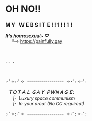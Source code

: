 # **OH NO‼️**

### **M&nbsp;Y&nbsp;&nbsp;&nbsp;W&nbsp;E&nbsp;B&nbsp;S&nbsp;I&nbsp;T&nbsp;E&nbsp;!&nbsp;!&nbsp;1&nbsp;!&nbsp;!&nbsp;1&nbsp;!**

__*It's 𝘩𝘰𝘮𝘰𝘴𝘦𝘹𝘶𝘢𝘭~ ♡*__<br>&nbsp;&nbsp;&nbsp;&nbsp;&nbsp;╚=>&nbsp;https://painfully.gay



<br>

[//]: # (##### ***•&nbsp;•&nbsp;•&nbsp;•&nbsp;•&nbsp;•&nbsp;•&nbsp;•***)

[//]: # (- - - - -)

.&nbsp;&nbsp;.&nbsp;&nbsp;.&nbsp;&nbsp;

<br>


[//]: # (<br>)



:･ﾟ✧:･ﾟ✧&nbsp;&nbsp;------------------&nbsp;&nbsp;✧･ﾟ: ✧･ﾟ:<br>

[//]: # (&nbsp;&nbsp;&nbsp;&nbsp;&nbsp;&nbsp;&nbsp;&nbsp;&nbsp;&nbsp;&nbsp;&nbsp;&nbsp;&nbsp;&nbsp;&nbsp;&nbsp;&nbsp;&nbsp;&nbsp;&nbsp;&nbsp;&nbsp;&nbsp;&nbsp;•<br>)

&nbsp;&nbsp;***ＴＯＴＡＬ ＧＡＹ ＰＷＮＡＧＥ:***<br>
&nbsp;&nbsp;&nbsp;&nbsp;&nbsp;&nbsp;*|- &nbsp;Luxury space communism*<br>
&nbsp;&nbsp;&nbsp;&nbsp;&nbsp;&nbsp;*|- &nbsp;In your area! (No CC required!)*<br>

[//]: # (&nbsp;&nbsp;&nbsp;&nbsp;&nbsp;&nbsp;&nbsp;&nbsp;&nbsp;&nbsp;&nbsp;&nbsp;&nbsp;&nbsp;&nbsp;&nbsp;&nbsp;&nbsp;&nbsp;&nbsp;&nbsp;&nbsp;&nbsp;&nbsp;&nbsp;&nbsp;•<br>)

:･ﾟ✧:･ﾟ✧&nbsp;&nbsp;------------------&nbsp;&nbsp;✧･ﾟ: ✧･ﾟ:<br>



<br>



[//]: # (![snapshot-2025-08-19T04.12.00.000Z.mov]&#40;assets/videos/snapshot-2025-08-19T04.12.00.000Z.mov&#41;)

[//]: # (**\\|&nbsp;~ UwU ~&nbsp;|/**)
